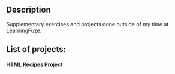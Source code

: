 <h2>Description</h2>
<p>Supplementary exercises and projects done outside of my time at LearningFuze.</p>

<h2>List of projects:</h2>
<div>
  <h4><a href="https://github.com/jonathantrang/extra-practice/tree/master/html-foundations/project-recipes">HTML Recipes Project</a></h4>
</div>
